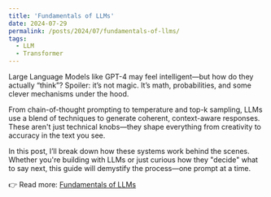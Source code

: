 ```yaml
---
title: 'Fundamentals of LLMs'
date: 2024-07-29
permalink: /posts/2024/07/fundamentals-of-llms/
tags:
  - LLM
  - Transformer
---
```


Large Language Models like GPT-4 may feel intelligent—but how do they actually “think”? Spoiler: it’s not magic. It’s math, probabilities, and some clever mechanisms under the hood.

From chain-of-thought prompting to temperature and top-k sampling, LLMs use a blend of techniques to generate coherent, context-aware responses. These aren't just technical knobs—they shape everything from creativity to accuracy in the text you see.

In this post, I’ll break down how these systems work behind the scenes. Whether you're building with LLMs or just curious how they "decide" what to say next, this guide will demystify the process—one prompt at a time.

👉 Read more: [Fundamentals of LLMs](https://rohan-sardar.medium.com/fundamentals-of-llms-b7565fb6da33)
